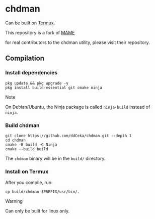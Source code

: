 # chdman

Can be built on [Termux](https://termux.dev/).

This repository is a fork of [MAME](https://github.com/mamedev/mame/)

for real contributors to the chdman utility, please visit their repository.

## Compilation

### Install dependencies

```
pkg update && pkg upgrade -y
pkg install build-essential git cmake ninja
```

> [!Note]
> On Debian/Ubuntu, the Ninja package is called `ninja-build` instead of `ninja`.

### Build chdman

```
git clone https://github.com/ddCeka/chdman.git --depth 1
cd chdman
cmake -B build -G Ninja
cmake --build build
```

The `chdman` binary will be in the `build/` directory.

### Install on Termux

After you compile, run:
```
cp build/chdman $PREFIX/usr/bin/.
```

> [!WARNING]
> Can only be built for linux only.
